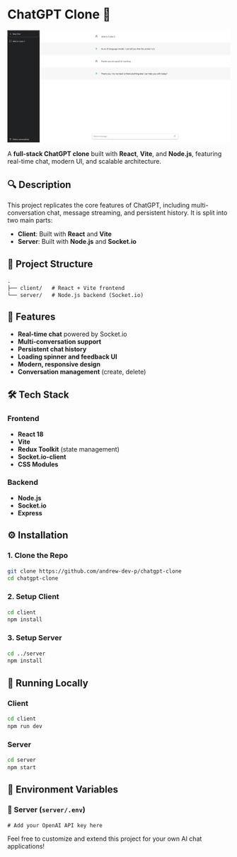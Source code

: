 # ChatGPT Clone 🤖

![Showcase](showcase.png)

A **full-stack ChatGPT clone** built with **React**, **Vite**, and **Node.js**, featuring real-time chat, modern UI, and scalable architecture.

## 🔍 Description

This project replicates the core features of ChatGPT, including multi-conversation chat, message streaming, and persistent history. It is split into two main parts:

- **Client**: Built with **React** and **Vite**
- **Server**: Built with **Node.js** and **Socket.io**

## 📁 Project Structure

```
.
├── client/   # React + Vite frontend
└── server/   # Node.js backend (Socket.io)
```

## 🚀 Features

- **Real-time chat** powered by Socket.io
- **Multi-conversation support**
- **Persistent chat history**
- **Loading spinner and feedback UI**
- **Modern, responsive design**
- **Conversation management** (create, delete)

## 🛠️ Tech Stack

### Frontend

- **React 18**
- **Vite**
- **Redux Toolkit** (state management)
- **Socket.io-client**
- **CSS Modules**

### Backend

- **Node.js**
- **Socket.io**
- **Express**

## ⚙️ Installation

### 1. Clone the Repo

```bash
git clone https://github.com/andrew-dev-p/chatgpt-clone
cd chatgpt-clone
```

### 2. Setup Client

```bash
cd client
npm install
```

### 3. Setup Server

```bash
cd ../server
npm install
```

## 🧪 Running Locally

### Client

```bash
cd client
npm run dev
```

### Server

```bash
cd server
npm start
```

## 🔐 Environment Variables

### 🔧 Server (`server/.env`)

```
# Add your OpenAI API key here
```

Feel free to customize and extend this project for your own AI chat applications!
